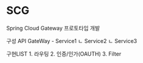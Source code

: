 # SCG
Spring Cloud Gateway
프로토타입 개발

구성
API GateWay - Service1 
            ㄴ Service2 
            ㄴ Service3


구현LIST
    1. 라우팅
    2. 인증/인가(OAUTH)
    3. Filter
